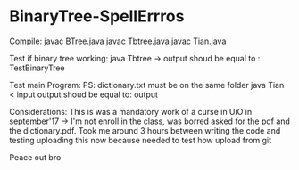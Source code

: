 # BinaryTree-SpellErrros

Compile:
javac BTree.java
javac Tbtree.java 
javac Tian.java

Test if binary tree working:
java Tbtree -> output shoud be equal to : TestBinaryTree

Test main Program: PS: dictionary.txt must be on the same folder
java Tian < input
output shoud be equal to: output

Considerations:
This is was a mandatory work of a curse in UiO in september'17 -> I'm not enroll in the class, was borred asked for the pdf and the dictionary.pdf.
Took me around 3 hours between writing the code and testing 
uploading this now because needed to test how upload from git

Peace out bro
